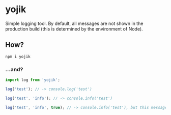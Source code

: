 # yojik

Simple logging tool. By default, all messages are not shown in the production build (this is determined by the environment of Node).

## How?

`npm i yojik`

### ...and?

```js
import log from 'yojik';

log('test'); // -> console.log('test')

log('test', 'info'); // -> console.info('test')

log('test', 'info', true); // -> console.info('test'), but this message will be shown in the production build.
```
